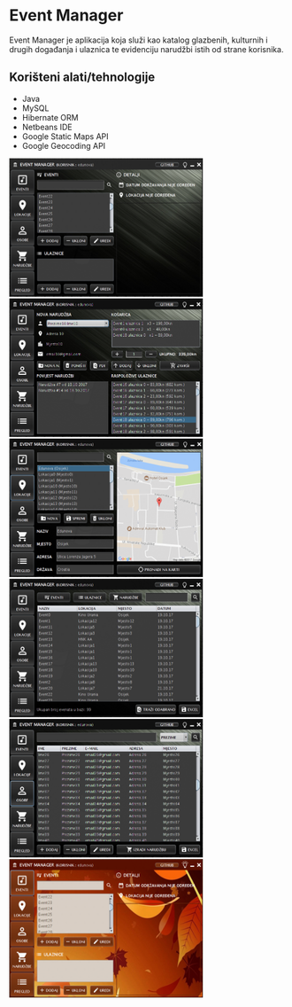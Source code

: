 # Event Manager

Event Manager je aplikacija koja služi kao katalog glazbenih, kulturnih i drugih događanja i ulaznica te evidenciju narudžbi istih od strane korisnika.

## Korišteni alati/tehnologije

* Java
* MySQL
* Hibernate ORM
* Netbeans IDE
* Google Static Maps API
* Google Geocoding API

<img src="screenshots/ss01.PNG" width="350" height="250" /> <img src="screenshots/ss04.PNG" width="350" height="250" />
<img src="screenshots/ss02.PNG" width="350" height="250" /> <img src="screenshots/ss05.PNG" width="350" height="250" />
<img src="screenshots/ss03.PNG" width="350" height="250" /> <img src="screenshots/ss06.PNG" width="350" height="250" />
